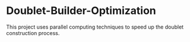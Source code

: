 # Doublet-Builder-Optimization
This project uses parallel computing techniques to speed up the doublet construction process.
